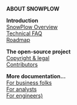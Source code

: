 **ABOUT SNOWPLOW** 

**Introduction**  
[SnowPlow Overview](SnowPlow-Overview)  
[Technical FAQ](Technical-FAQ)  
[Roadmap](Product-Roadmap)  

**The open-source project**  
[Copyright & legal](Copyright-Legal)  
[Contributors](Contributors)  

**More documentation...**  
[For business folks](SnowPlow-for-business-folks)  
[For analysts](SnowPlow-for-analysts)  
[For engineers)](Setting-up-SnowPlow)  